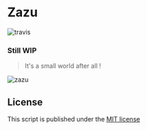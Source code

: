 # Zazu

![travis](https://travis-ci.org/Elhebert/zazu.svg?branch=master)

### Still WIP

> It's a small world after all !

![zazu](http://67.media.tumblr.com/30fe1d454295e3ededdb6317b16844ff/tumblr_mg6g4fDShw1r34qiso1_500.gif)



## License
This script is published under the [MIT license](./LICENSE)
